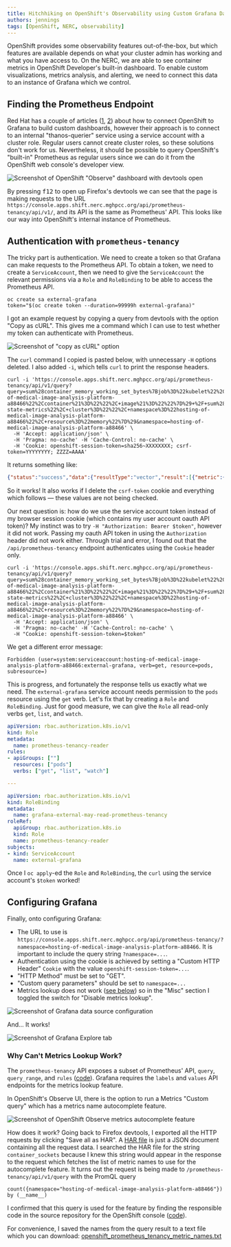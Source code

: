 ```yaml
---
title: Hitchhiking on OpenShift's Observability using Custom Grafana Dashboards
authors: jennings
tags: [OpenShift, NERC, observability]
---
```


OpenShift provides some observability features out-of-the-box, but which features
are available depends on what your cluster admin has working and what you have access to.
On the NERC, we are able to see container metrics in OpenShift Developer's built-in
dashboard. To enable custom visualizations, metrics analysis, and alerting, we need to
connect this data to an instance of Grafana which we control.

<!--truncate-->

## Finding the Prometheus Endpoint

Red Hat has a couple of articles
([1](https://www.redhat.com/en/blog/custom-grafana-dashboards-red-hat-openshift-container-platform-4),
[2](https://cloud.redhat.com/blog/thanos-querier-versus-thanos-querier))
about how to connect OpenShift to Grafana to build custom dashboards, however their approach is
to connect to an internal "thanos-querier" service using a service account with a cluster role.
Regular users cannot create cluster roles, so these solutions don't work for us.
Nevertheless, it should be possible to query OpenShift's "built-in" Prometheus as regular users
since we can do it from the OpenShift web console's developer view.

![Screenshot of OpenShift "Observe" dashboard with devtools open](openshift_network_dark.png)

By pressing <kbd>f12</kbd> to open up Firefox's devtools we can see that the page is making
requests to the URL `https://console.apps.shift.nerc.mghpcc.org/api/prometheus-tenancy/api/v1/`,
and its API is the same as Prometheus' API. This looks like our way into OpenShift's internal
instance of Prometheus.

## Authentication with `prometheus-tenancy`

The tricky part is authentication. We need to create a token so that Grafana can make requests
to the Prometheus API. To obtain a token, we need to create a `ServiceAccount`, then we need to
give the `ServiceAccount` the relevant permissions via a `Role` and `RoleBinding` to be able
to access the Prometheus API.

```shell
oc create sa external-grafana
token="$(oc create token --duration=99999h external-grafana)"
```

I got an example request by copying a query from devtools with the option "Copy as cURL".
This gives me a command which I can use to test whether my token can authenticate with
Prometheus.

![Screenshot of "copy as cURL" option](./copy_as_curl.png)

The `curl` command I copied is pasted below, with unnecessary `-H` options deleted.
I also added `-i`, which tells `curl` to print the response headers.

```shell
curl -i 'https://console.apps.shift.nerc.mghpcc.org/api/prometheus-tenancy/api/v1/query?query=sum%28container_memory_working_set_bytes%7Bjob%3D%22kubelet%22%2C+metrics_path%3D%22%2Fmetrics%2Fcadvisor%22%2C+cluster%3D%22%22%2C+namespace%3D%22hosting-of-medical-image-analysis-platform-a88466%22%2Ccontainer%21%3D%22%22%2C+image%21%3D%22%22%7D%29+%2F+sum%28kube_pod_container_resource_limits%7Bjob%3D%22kube-state-metrics%22%2C+cluster%3D%22%22%2C+namespace%3D%22hosting-of-medical-image-analysis-platform-a88466%22%2C+resource%3D%22memory%22%7D%29&namespace=hosting-of-medical-image-analysis-platform-a88466' \
  -H 'Accept: application/json' \
  -H 'Pragma: no-cache' -H 'Cache-Control: no-cache' \
  -H 'Cookie: openshift-session-token=sha256~XXXXXXXX; csrf-token=YYYYYYYY; ZZZZ=AAAA'
```

It returns something like:

```json
{"status":"success","data":{"resultType":"vector","result":[{"metric":{},"value":[1698013210.062,"0.07837875246062992"]}]}}
```

So it works! It also works if I delete the `csrf-token` cookie and everything which follows <span>&mdash;</span>
these values are not being checked.

Our next question is: how do we use the service account token instead of my browser session cookie
(which contains my user account oauth API token)? My instinct was to try `-H "Authorization: Bearer $token"`,
however it did not work. Passing my oauth API token in using the `Authorization` header did not work either.
Through trial and error, I found out that the `/api/prometheus-tenancy` endpoint authenticates using the `Cookie`
header only.

```shell
curl -i 'https://console.apps.shift.nerc.mghpcc.org/api/prometheus-tenancy/api/v1/query?query=sum%28container_memory_working_set_bytes%7Bjob%3D%22kubelet%22%2C+metrics_path%3D%22%2Fmetrics%2Fcadvisor%22%2C+cluster%3D%22%22%2C+namespace%3D%22hosting-of-medical-image-analysis-platform-a88466%22%2Ccontainer%21%3D%22%22%2C+image%21%3D%22%22%7D%29+%2F+sum%28kube_pod_container_resource_limits%7Bjob%3D%22kube-state-metrics%22%2C+cluster%3D%22%22%2C+namespace%3D%22hosting-of-medical-image-analysis-platform-a88466%22%2C+resource%3D%22memory%22%7D%29&namespace=hosting-of-medical-image-analysis-platform-a88466' \
  -H 'Accept: application/json' \
  -H 'Pragma: no-cache' -H 'Cache-Control: no-cache' \
  -H "Cookie: openshift-session-token=$token"
```

We get a different error message:

```
Forbidden (user=system:serviceaccount:hosting-of-medical-image-analysis-platform-a88466:external-grafana, verb=get, resource=pods, subresource=)
```

This is progress, and fortunately the response tells us exactly what we need. The `external-grafana`
service account needs permission to the `pods` resource using the `get` verb. Let's fix that by
creating a `Role` and `RoleBinding`. Just for good measure, we can give the `Role` all read-only
verbs `get`, `list`, and `watch`.

```yaml
apiVersion: rbac.authorization.k8s.io/v1
kind: Role
metadata:
  name: prometheus-tenancy-reader
rules:
- apiGroups: [""]
  resources: ["pods"]
  verbs: ["get", "list", "watch"]

---

apiVersion: rbac.authorization.k8s.io/v1
kind: RoleBinding
metadata:
  name: grafana-external-may-read-prometheus-tenancy
roleRef:
  apiGroup: rbac.authorization.k8s.io
  kind: Role
  name: prometheus-tenancy-reader
subjects:
- kind: ServiceAccount
  name: external-grafana
```

Once I `oc apply`-ed the `Role` and `RoleBinding`, the `curl` using the service account's `$token` worked!

## Configuring Grafana

Finally, onto configuring Grafana:

- The URL to use is `https://console.apps.shift.nerc.mghpcc.org/api/prometheus-tenancy/?namespace=hosting-of-medical-image-analysis-platform-a88466`.
  It is important to include the query string `?namespace=...`.
- Authentication using the cookie is achieved by setting a "Custom HTTP Header" `Cookie` with the value `openshift-session-token=...`.
- "HTTP Method" must be set to "GET".
- "Custom query parameters" should be set to `namespace=...`
- Metrics lookup does not work ([see below](#why-cant-metrics-lookup-work)) so in the "Misc" section I toggled the switch for "Disable metrics lookup".

![Screenshot of Grafana data source configuration](./grafana_datasource_configuration.png)

And... It works!

![Screenshot of Grafana Explore tab](./grafana_working.png)

### Why Can't Metrics Lookup Work?

The `prometheus-tenancy` API exposes a subset of Prometheus' API, `query`, `query_range`, and `rules`
([code](https://github.com/openshift/console/blob/8bb3c6af9c31e199e0ffd52931384bc130ab92f1/pkg/server/server.go#L408-L411)).
Grafana requires the `labels` and `values` API endpoints for the metrics lookup feature.

In OpenShift's Observe UI, there is the option to run a Metrics "Custom query" which has a metrics name autocomplete feature.

![Screenshot of OpenShift Observe metrics autocomplete feature](metrics_autocomplete.png)

How does it work? Going back to Firefox devtools, I exported all the HTTP requests by clicking "Save all as HAR".
A [HAR file](https://en.wikipedia.org/wiki/HAR_(file_format)) is just a JSON document containing all the request data.
I searched the HAR file for the string `container_sockets` because I knew this string would appear in the response
to the request which fetches the list of metric names to use for the autocomplete feature. It turns out the request
is being made to `/prometheus-tenancy/api/v1/query` with the PromQL query

```promql
count({namespace="hosting-of-medical-image-analysis-platform-a88466"}) by (__name__)
```

I confirmed that this query is used for the feature by finding the responsible code in the source repository
for the OpenShift console
([code](https://github.com/openshift/console/blob/8bb3c6af9c31e199e0ffd52931384bc130ab92f1/frontend/packages/dev-console/src/components/monitoring/metrics/MetricsQueryInput.tsx#L93)).

For convenience, I saved the names from the query result to a text file which you can download:
[openshift_prometheus_tenancy_metric_names.txt](/res/openshift_prometheus_tenancy_metric_names.txt)
